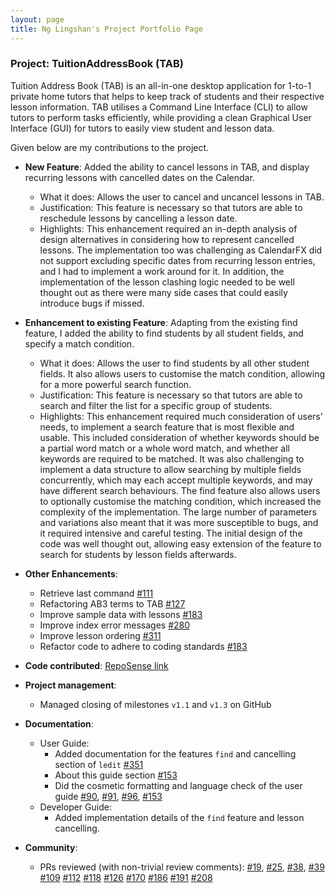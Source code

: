 ```yaml
---
layout: page
title: Ng Lingshan's Project Portfolio Page
---
```


### Project: TuitionAddressBook (TAB)

Tuition Address Book (TAB) is an all-in-one desktop application for 1-to-1 private home tutors that helps to keep track of students and their respective lesson information. TAB utilises a Command Line Interface (CLI) to allow tutors to perform tasks efficiently, while providing a clean Graphical User Interface (GUI) for tutors to easily view student and lesson data.

Given below are my contributions to the project.

* **New Feature**: Added the ability to cancel lessons in TAB, and display recurring lessons with cancelled dates on the Calendar.
  * What it does: Allows the user to cancel and uncancel lessons in TAB.
  * Justification: This feature is necessary so that tutors are able to reschedule lessons by cancelling a lesson date.
  * Highlights: This enhancement required an in-depth analysis of design alternatives in considering how to represent cancelled lessons. The implementation too was challenging as CalendarFX did not support excluding specific dates from recurring lesson entries, and I had to implement a work around for it. In addition, the implementation of the lesson clashing logic needed to be well thought out as there were many side cases that could easily introduce bugs if missed.

* **Enhancement to existing Feature**: Adapting from the existing find feature, I added the ability to find students by all student fields, and specify a match condition. 
  * What it does: Allows the user to find students by all other student fields. It also allows users to customise the match condition, allowing for a more powerful search function.
  * Justification: This feature is necessary so that tutors are able to search and filter the list for a specific group of students.
  * Highlights: This enhancement required much consideration of users' needs, to implement a search feature that is most flexible and usable. This included consideration of whether keywords should be a partial word match or a whole word match, and whether all keywords are required to be matched. It was also challenging to implement a data structure to allow searching by multiple fields concurrently, which may each accept multiple keywords, and may have different search behaviours. The find feature also allows users to optionally customise the matching condition, which increased the complexity of the implementation. The large number of parameters and variations also meant that it was more susceptible to bugs, and it required intensive and careful testing. The initial design of the code was well thought out, allowing easy extension of the feature to search for students by lesson fields afterwards.
  
* **Other Enhancements**:
  * Retrieve last command [\#111](https://github.com/AY2122S1-CS2103T-F13-3/tp/pull/111)
  * Refactoring AB3 terms to TAB [\#127](https://github.com/AY2122S1-CS2103T-F13-3/tp/pull/127)
  * Improve sample data with lessons [\#183](https://github.com/AY2122S1-CS2103T-F13-3/tp/pull/183)
  * Improve index error messages [\#280](https://github.com/AY2122S1-CS2103T-F13-3/tp/pull/280)
  * Improve lesson ordering [\#311](https://github.com/AY2122S1-CS2103T-F13-3/tp/pull/311)
  * Refactor code to adhere to coding standards [\#183](https://github.com/AY2122S1-CS2103T-F13-3/tp/pull/183)

* **Code contributed**: [RepoSense link](https://nus-cs2103-ay2122s1.github.io/tp-dashboard/?search=lingshan&sort=groupTitle&sortWithin=title&since=2021-09-17&timeframe=commit&mergegroup=&groupSelect=groupByRepos&breakdown=false&tabOpen=true&tabType=authorship&tabAuthor=lingshanng&tabRepo=AY2122S1-CS2103T-F13-3%2Ftp%5Bmaster%5D&authorshipIsMergeGroup=false&authorshipFileTypes=docs~functional-code~test-code~other&authorshipIsBinaryFileTypeChecked=false)

* **Project management**:
  * Managed closing of milestones `v1.1` and `v1.3` on GitHub

* **Documentation**:
  * User Guide:
    * Added documentation for the features `find` and cancelling section of `ledit` [\#351](https://github.com/AY2122S1-CS2103T-F13-3/tp/pull/351)
    * About this guide section [\#153](https://github.com/AY2122S1-CS2103T-F13-3/tp/pull/153)  
    * Did the cosmetic formatting and language check of the user guide [\#90](https://github.com/AY2122S1-CS2103T-F13-3/tp/pull/90), [\#91](https://github.com/AY2122S1-CS2103T-F13-3/tp/pull/91), [\#96](https://github.com/AY2122S1-CS2103T-F13-3/tp/pull/96), [\#153](https://github.com/AY2122S1-CS2103T-F13-3/tp/pull/153)
  * Developer Guide:
    * Added implementation details of the `find` feature and lesson cancelling.
  
* **Community**:
  * PRs reviewed (with non-trivial review comments): 
    [\#19](https://github.com/AY2122S1-CS2103T-F13-3/tp/pull/19), 
    [\#25](https://github.com/AY2122S1-CS2103T-F13-3/tp/pull/25), 
    [\#38](https://github.com/AY2122S1-CS2103T-F13-3/tp/pull/38),
    [\#39](https://github.com/AY2122S1-CS2103T-F13-3/tp/pull/39)
    [\#109](https://github.com/AY2122S1-CS2103T-F13-3/tp/pull/109)
    [\#112](https://github.com/AY2122S1-CS2103T-F13-3/tp/pull/112)
    [\#118](https://github.com/AY2122S1-CS2103T-F13-3/tp/pull/118)
    [\#126](https://github.com/AY2122S1-CS2103T-F13-3/tp/pull/126)
    [\#170](https://github.com/AY2122S1-CS2103T-F13-3/tp/pull/170)
    [\#186](https://github.com/AY2122S1-CS2103T-F13-3/tp/pull/186)
    [\#191](https://github.com/AY2122S1-CS2103T-F13-3/tp/pull/191)
    [\#208](https://github.com/AY2122S1-CS2103T-F13-3/tp/pull/208)


